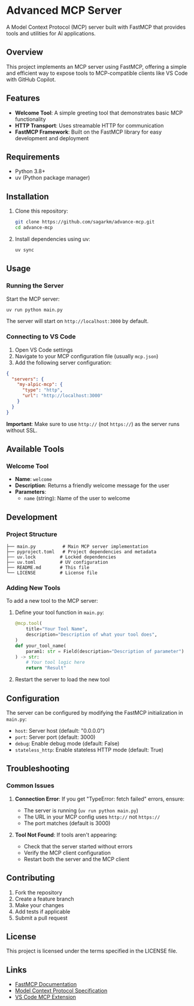 # Advanced MCP Server

A Model Context Protocol (MCP) server built with FastMCP that provides tools and utilities for AI applications.

## Overview

This project implements an MCP server using FastMCP, offering a simple and efficient way to expose tools to MCP-compatible clients like VS Code with GitHub Copilot.

## Features

- **Welcome Tool**: A simple greeting tool that demonstrates basic MCP functionality
- **HTTP Transport**: Uses streamable HTTP for communication
- **FastMCP Framework**: Built on the FastMCP library for easy development and deployment

## Requirements

- Python 3.8+
- uv (Python package manager)

## Installation

1. Clone this repository:

   ```bash
   git clone https://github.com/sagarkm/advance-mcp.git
   cd advance-mcp
   ```

2. Install dependencies using uv:

   ```bash
   uv sync
   ```

## Usage

### Running the Server

Start the MCP server:

```bash
uv run python main.py
```

The server will start on `http://localhost:3000` by default.

### Connecting to VS Code

1. Open VS Code settings
2. Navigate to your MCP configuration file (usually `mcp.json`)
3. Add the following server configuration:

```json
{
  "servers": {
    "my-alpic-mcp": {
      "type": "http",
      "url": "http://localhost:3000"
    }
  }
}
```

**Important**: Make sure to use `http://` (not `https://`) as the server runs without SSL.

## Available Tools

### Welcome Tool

- **Name**: `welcome`
- **Description**: Returns a friendly welcome message for the user
- **Parameters**:
  - `name` (string): Name of the user to welcome

## Development

### Project Structure

```text
├── main.py          # Main MCP server implementation
├── pyproject.toml   # Project dependencies and metadata
├── uv.lock         # Locked dependencies
├── uv.toml         # UV configuration
├── README.md       # This file
└── LICENSE         # License file
```

### Adding New Tools

To add a new tool to the MCP server:

1. Define your tool function in `main.py`:

   ```python
   @mcp.tool(
       title="Your Tool Name",
       description="Description of what your tool does",
   )
   def your_tool_name(
       param1: str = Field(description="Description of parameter")
   ) -> str:
       # Your tool logic here
       return "Result"
   ```

2. Restart the server to load the new tool

## Configuration

The server can be configured by modifying the FastMCP initialization in `main.py`:

- `host`: Server host (default: "0.0.0.0")
- `port`: Server port (default: 3000)
- `debug`: Enable debug mode (default: False)
- `stateless_http`: Enable stateless HTTP mode (default: True)

## Troubleshooting

### Common Issues

1. **Connection Error**: If you get "TypeError: fetch failed" errors, ensure:

   - The server is running (`uv run python main.py`)
   - The URL in your MCP config uses `http://` not `https://`
   - The port matches (default is 3000)

2. **Tool Not Found**: If tools aren't appearing:
   - Check that the server started without errors
   - Verify the MCP client configuration
   - Restart both the server and the MCP client

## Contributing

1. Fork the repository
2. Create a feature branch
3. Make your changes
4. Add tests if applicable
5. Submit a pull request

## License

This project is licensed under the terms specified in the LICENSE file.

## Links

- [FastMCP Documentation](https://github.com/jlowin/fastmcp)
- [Model Context Protocol Specification](https://modelcontextprotocol.io/)
- [VS Code MCP Extension](https://marketplace.visualstudio.com/items?itemName=ms-vscode.vscode-mcp)
